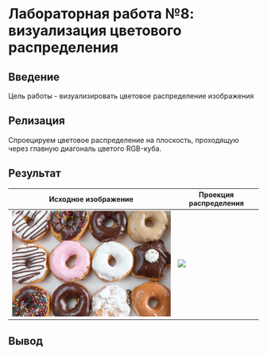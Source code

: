 # Лабораторная работа №8: визуализация цветового распределения

## Введение
Цель работы - визуализировать цветовое распределение изображения


## Релизация
Спроецируем цветовое распределение на плоскость, проходящую через главную диагональ цветого RGB-куба.

## Результат

| Исходное изображение | Проекция распределения |
|----------------------|------------|
| ![](https://github.com/zhuzzzhha/misis2024s-21-03-zhukova-a-v/blob/main/images/lab_1/test.png) | ![]([https://github.com/zhuzzzhha/misis2024s-21-03-zhukova-a-v/blob/main/images/lab_1/segmented_image1.png](https://github.com/zhuzzzhha/misis2024s-21-03-zhukova-a-v/blob/main/images/lab_1/lab08_1.png)) |




## Вывод
